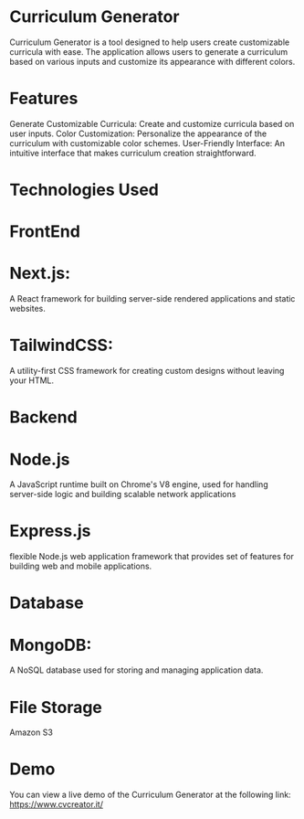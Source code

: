 # Curriculum Generator
Curriculum Generator is a tool designed to help users create customizable curricula with ease. The application allows users to generate a curriculum based on various inputs and customize its appearance with different colors.

# Features
Generate Customizable Curricula: Create and customize curricula based on user inputs.
Color Customization: Personalize the appearance of the curriculum with customizable color schemes.
User-Friendly Interface: An intuitive interface that makes curriculum creation straightforward.



# Technologies Used

# FrontEnd
# Next.js: 
  A React framework for building server-side rendered applications and static websites.
# TailwindCSS: 
 A utility-first CSS framework for creating custom designs without leaving your HTML.

 # Backend
 # Node.js
 A JavaScript runtime built on Chrome's V8 engine, used for handling server-side logic and building scalable network applications
 # Express.js
 flexible Node.js web application framework that provides set of features for building web and mobile applications.

  
# Database
# MongoDB: 
 A NoSQL database used for storing and managing application data.
 # File Storage
 Amazon S3

# Demo
You can view a live demo of the Curriculum Generator at the following link: https://www.cvcreator.it/
